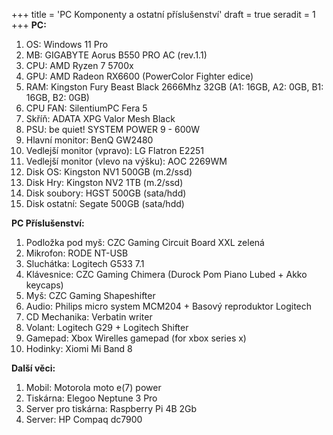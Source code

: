 +++
title = 'PC Komponenty a ostatní příslušenství'
draft = true
seradit = 1
+++
**PC:**

1) OS: Windows 11 Pro 
2) MB: GIGABYTE Aorus B550 PRO AC (rev.1.1)
3) CPU: AMD Ryzen 7 5700x 
4) GPU: AMD Radeon RX6600 (PowerColor Fighter edice)
5) RAM: Kingston Fury Beast Black 2666Mhz 32GB (A1: 16GB, A2: 0GB, B1: 16GB, B2: 0GB)
6) CPU FAN: SilentiumPC Fera 5
7) Skříň: ADATA XPG Valor Mesh Black
8) PSU: be quiet! SYSTEM POWER 9 - 600W
9) Hlavní monitor: BenQ GW2480
10) Vedlejší monitor (vpravo): LG Flatron E2251
11) Vedlejší monitor (vlevo na výšku): AOC 2269WM
12) Disk OS: Kingston NV1 500GB (m.2/ssd)
13) Disk Hry: Kingston NV2 1TB (m.2/ssd)
14) Disk soubory: HGST 500GB (sata/hdd)
15) Disk ostatní: Segate 500GB (sata/hdd)


**PC Příslušenství:**

1) Podložka pod myš: CZC Gaming Circuit Board XXL zelená
2) Mikrofon: RODE NT-USB 
3) Sluchátka: Logitech G533 7.1
4) Klávesnice: CZC Gaming Chimera (Durock Pom Piano Lubed + Akko keycaps)
5) Myš: CZC Gaming Shapeshifter
6) Audio: Philips micro system MCM204 + Basový reproduktor Logitech
7) CD Mechanika: Verbatin writer
8) Volant: Logitech G29 + Logitech Shifter
9) Gamepad: Xbox Wirelles gamepad (for xbox series x)
10) Hodinky: Xiomi Mi Band 8

**Další věci:**

1) Mobil: Motorola moto e(7) power
2) Tiskárna: Elegoo Neptune 3 Pro
3) Server pro tiskárna: Raspberry Pi 4B 2Gb
4) Server: HP Compaq dc7900